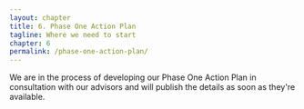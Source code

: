 ```yaml
--- 
layout: chapter
title: 6. Phase One Action Plan
tagline: Where we need to start
chapter: 6
permalink: /phase-one-action-plan/
---
```


We are in the process of developing our Phase One Action Plan in consultation with our advisors and will publish the details as soon as they're available.

